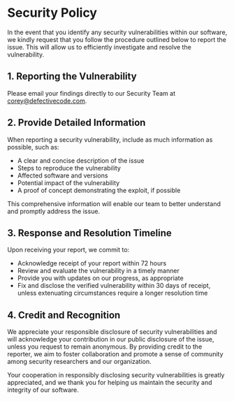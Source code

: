 # Security Policy

In the event that you identify any security vulnerabilities within our software, we kindly request that you follow the procedure outlined below to report the issue. This will allow us to efficiently investigate and resolve the vulnerability.

## 1. Reporting the Vulnerability

Please email your findings directly to our Security Team at corey@defectivecode.com.

## 2. Provide Detailed Information

When reporting a security vulnerability, include as much information as possible, such as:

-   A clear and concise description of the issue
-   Steps to reproduce the vulnerability
-   Affected software and versions
-   Potential impact of the vulnerability
-   A proof of concept demonstrating the exploit, if possible

This comprehensive information will enable our team to better understand and promptly address the issue.

## 3. Response and Resolution Timeline

Upon receiving your report, we commit to:

-   Acknowledge receipt of your report within 72 hours
-   Review and evaluate the vulnerability in a timely manner
-   Provide you with updates on our progress, as appropriate
-   Fix and disclose the verified vulnerability within 30 days of receipt, unless extenuating circumstances require a longer resolution time

## 4. Credit and Recognition

We appreciate your responsible disclosure of security vulnerabilities and will acknowledge your contribution in our public disclosure of the issue, unless you request to remain anonymous. By providing credit to the reporter, we aim to foster collaboration and promote a sense of community among security researchers and our organization.

Your cooperation in responsibly disclosing security vulnerabilities is greatly appreciated, and we thank you for helping us maintain the security and integrity of our software.
